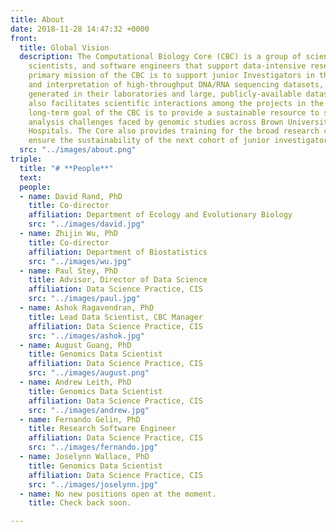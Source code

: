 ```yaml
---
title: About
date: 2018-11-28 14:47:32 +0000
front:
  title: Global Vision
  description: The Computational Biology Core (CBC) is a group of scientists, data
    scientists, and software engineers that support data-intensive research. The near-term,
    primary mission of the CBC is to support junior Investigators in the analysis
    and interpretation of high-throughput DNA/RNA sequencing datasets, including data
    generated in their laboratories and large, publicly-available datasets. The Core
    also facilitates scientific interactions among the projects in the COBRE. The
    long-term goal of the CBC is to provide a sustainable resource to support data
    analysis challenges faced by genomic studies across Brown University and our Affiliated
    Hospitals. The Core also provides training for the broad research community to
    ensure the sustainability of the next cohort of junior investigators.
  src: "../images/about.png"
triple:
  title: "# **People**"
  text: 
  people:
  - name: David Rand, PhD
    title: Co-director
    affiliation: Department of Ecology and Evolutionary Biology
    src: "../images/david.jpg"
  - name: Zhijin Wu, PhD
    title: Co-director
    affiliation: Department of Biostatistics
    src: "../images/wu.jpg"
  - name: Paul Stey, PhD
    title: Advisor, Director of Data Science
    affiliation: Data Science Practice, CIS
    src: "../images/paul.jpg"
  - name: Ashok Ragavendran, PhD
    title: Lead Data Scientist, CBC Manager
    affiliation: Data Science Practice, CIS
    src: "../images/ashok.jpg"
  - name: August Guang, PhD
    title: Genomics Data Scientist
    affiliation: Data Science Practice, CIS
    src: "../images/august.png"
  - name: Andrew Leith, PhD
    title: Genomics Data Scientist
    affiliation: Data Science Practice, CIS
    src: "../images/andrew.jpg"
  - name: Fernando Gelin, PhD
    title: Research Software Engineer
    affiliation: Data Science Practice, CIS
    src: "../images/fernando.jpg"
  - name: Joselynn Wallace, PhD
    title: Genomics Data Scientist
    affiliation: Data Science Practice, CIS
    src: "../images/joselynn.jpg"
  - name: No new positions open at the moment.
    title: Check back soon.

---
```

